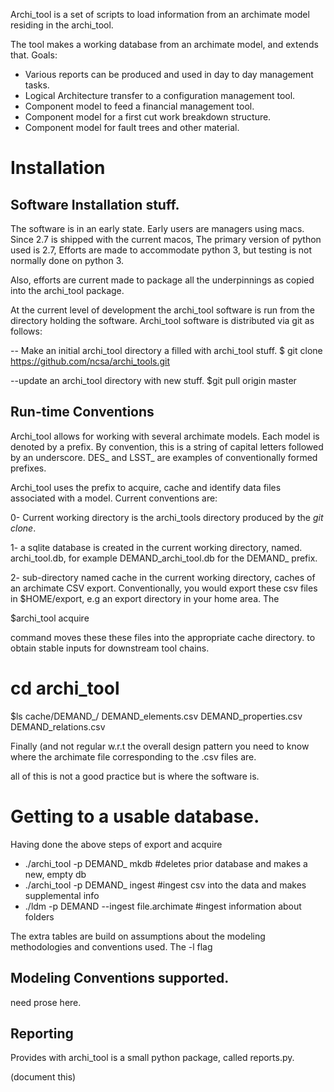Archi_tool is a set of scripts to load information from
an archimate model residing in the archi_tool.

The tool makes a working database from an archimate model,
and extends that.   Goals:

- Various reports can be produced and used in day to day management tasks.
- Logical Architecture transfer  to a configuration management tool.
- Component model to feed a financial management tool.
- Component model for a first cut work breakdown structure.
- Component model for fault trees and other material.

Installation
============

Software Installation stuff.
----------------------------
The software is in an early state. Early users
are managers using macs. Since 2.7 is shipped with
the current macos, The primary version of python
used is 2.7, Efforts are made to accommodate python 3,
but testing is not normally done on python 3.

Also, efforts are current made to package all the
underpinnings as copied into the archi_tool package. 

At the current level of development the archi_tool software is
run from the directory holding the software.  Archi_tool software
is distributed via git as follows:

--  Make an initial  archi_tool directory a filled with archi_tool stuff.
$ git clone https://github.com/ncsa/archi_tools.git

--update an archi_tool directory with new stuff.
$git pull origin master

Run-time Conventions
-------------------
Archi_tool allows for working with several archimate models.  Each
model is denoted by a prefix. By convention, this is a string
of capital letters followed by an underscore.  DES_  and LSST_ are
examples of conventionally formed prefixes.

Archi_tool uses the prefix to acquire, cache and identify data files
associated with a model.   Current conventions are:

0- Current working directory is the archi_tools directory produced
by the *git clone*.

1- a sqlite database is created in the current working directory,
named. <prefix>archi_tool.db, for example DEMAND_archi_tool.db
for the DEMAND_ prefix.

2- sub-directory named cache in the current working  directory,
caches of an archimate CSV export. Conventionally, you would export these
csv files in $HOME/export, e.g an export directory in your home area.  The

$archi_tool acquire

command moves these these files into the appropriate cache directory.
to obtain stable inputs for downstream tool chains.

# cd archi_tool
$ls cache/DEMAND_/
DEMAND_elements.csv     DEMAND_properties.csv   DEMAND_relations.csv

Finally (and not regular w.r.t the overall design pattern you need to know
where the archimate file corresponding to the .csv files are.

all of this is not a good practice but is where the software is.

Getting to a usable database.
==============================

Having done the above steps of export and acquire

- ./archi_tool -p DEMAND_ mkdb   #deletes prior database and makes a new, empty db
- ./archi_tool -p DEMAND_ ingest #ingest csv into the data and makes supplemental info
- ./ldm -p DEMAND  --ingest file.archimate #ingest information about folders

The extra tables are build on assumptions about the  modeling
methodologies and conventions used.  The -l flag 

Modeling Conventions supported.
-------------------------------

need prose here.

Reporting
---------

Provides with archi_tool is a small python package, called reports.py.

(document this)